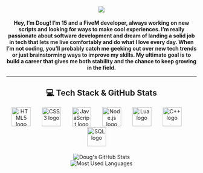 <h1 align="center">
  <a href="https://git.io/typing-svg">
    <img src="https://readme-typing-svg.herokuapp.com/?lines=HELLO,+THERE!👋;THIS+IS+DOUG!;WELCOME+TO+MY+GITHUB;I+LOVE+BUILDING+FIVEM+EXPERIENCES;I'M+ALSO+PASSIONATE+ABOUT+AVIATION+✈️;EXPLORING+THE+SKIES+AND+CODING+AWESOME+STUFF;CHECK+OUT+MY+WORK+BELOW!;&center=true&size=30&color=00ADEF&width=800">
  </a>
</h1>

<p align="center">
<b>Hey, I’m Doug! I’m 15 and a FiveM developer, always working on new scripts and looking for ways to make cool experiences. I’m really passionate about software development and dream of landing a solid job in tech that lets me live comfortably and do what I love every day. When I’m not coding, you’ll probably catch me geeking out over new tech trends or just brainstorming ways to improve my skills. My ultimate goal is to build a career that gives me both stability and the chance to keep growing in the field.</b>
</p>

---

<h2 align="center">💻 Tech Stack & GitHub Stats</h2>

<div align="center">
  <img src="https://cdn.jsdelivr.net/gh/devicons/devicon/icons/html5/html5-original.svg" height="50" alt="HTML5 logo" />
  <img width="22" />
  <img src="https://cdn.jsdelivr.net/gh/devicons/devicon/icons/css3/css3-original.svg" height="50" alt="CSS3 logo" />
  <img width="22" />
  <img src="https://cdn.jsdelivr.net/gh/devicons/devicon/icons/javascript/javascript-original.svg" height="50" alt="JavaScript logo" />
  <img width="22" />
  <img src="https://cdn.jsdelivr.net/gh/devicons/devicon/icons/nodejs/nodejs-original.svg" height="50" alt="Node.js logo" />
  <img width="22" />
  <img src="https://cdn.jsdelivr.net/gh/devicons/devicon/icons/lua/lua-original.svg" height="50" alt="Lua logo" />
  <img width="22" />
  <img src="https://cdn.jsdelivr.net/gh/devicons/devicon/icons/cplusplus/cplusplus-original.svg" height="50" alt="C++ logo" />
  <img width="22" />
  <img src="https://cdn.jsdelivr.net/gh/devicons/devicon/icons/mysql/mysql-original.svg" height="50" alt="SQL logo" />
  <img width="22" />
</div>

<div align="center">
  <br />
  <img src="https://github-readme-stats.vercel.app/api?username=Doug-devv&show_icons=true&theme=radical" alt="Doug's GitHub Stats" />
  <br />
  <img src="https://github-readme-stats.vercel.app/api/top-langs/?username=Doug-devv&layout=compact&theme=radical" alt="Most Used Languages" />
</div>
